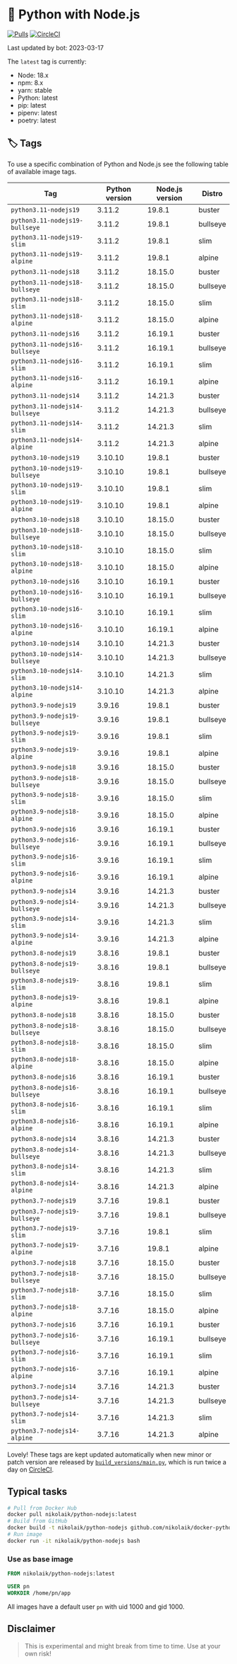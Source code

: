 # 🐳 Python with Node.js

[![Pulls](https://img.shields.io/docker/pulls/nikolaik/python-nodejs.svg?style=flat-square)](https://hub.docker.com/r/nikolaik/python-nodejs/)
[![CircleCI](https://img.shields.io/circleci/project/github/nikolaik/docker-python-nodejs.svg?style=flat-square)](https://circleci.com/gh/nikolaik/docker-python-nodejs)

Last updated by bot: 2023-03-17

The `latest` tag is currently:

- Node: 18.x
- npm: 8.x
- yarn: stable
- Python: latest
- pip: latest
- pipenv: latest
- poetry: latest

## 🏷 Tags

To use a specific combination of Python and Node.js see the following table of available image tags.

Tag | Python version | Node.js version | Distro
--- | --- | --- | ---
`python3.11-nodejs19` | 3.11.2 | 19.8.1 | buster
`python3.11-nodejs19-bullseye` | 3.11.2 | 19.8.1 | bullseye
`python3.11-nodejs19-slim` | 3.11.2 | 19.8.1 | slim
`python3.11-nodejs19-alpine` | 3.11.2 | 19.8.1 | alpine
`python3.11-nodejs18` | 3.11.2 | 18.15.0 | buster
`python3.11-nodejs18-bullseye` | 3.11.2 | 18.15.0 | bullseye
`python3.11-nodejs18-slim` | 3.11.2 | 18.15.0 | slim
`python3.11-nodejs18-alpine` | 3.11.2 | 18.15.0 | alpine
`python3.11-nodejs16` | 3.11.2 | 16.19.1 | buster
`python3.11-nodejs16-bullseye` | 3.11.2 | 16.19.1 | bullseye
`python3.11-nodejs16-slim` | 3.11.2 | 16.19.1 | slim
`python3.11-nodejs16-alpine` | 3.11.2 | 16.19.1 | alpine
`python3.11-nodejs14` | 3.11.2 | 14.21.3 | buster
`python3.11-nodejs14-bullseye` | 3.11.2 | 14.21.3 | bullseye
`python3.11-nodejs14-slim` | 3.11.2 | 14.21.3 | slim
`python3.11-nodejs14-alpine` | 3.11.2 | 14.21.3 | alpine
`python3.10-nodejs19` | 3.10.10 | 19.8.1 | buster
`python3.10-nodejs19-bullseye` | 3.10.10 | 19.8.1 | bullseye
`python3.10-nodejs19-slim` | 3.10.10 | 19.8.1 | slim
`python3.10-nodejs19-alpine` | 3.10.10 | 19.8.1 | alpine
`python3.10-nodejs18` | 3.10.10 | 18.15.0 | buster
`python3.10-nodejs18-bullseye` | 3.10.10 | 18.15.0 | bullseye
`python3.10-nodejs18-slim` | 3.10.10 | 18.15.0 | slim
`python3.10-nodejs18-alpine` | 3.10.10 | 18.15.0 | alpine
`python3.10-nodejs16` | 3.10.10 | 16.19.1 | buster
`python3.10-nodejs16-bullseye` | 3.10.10 | 16.19.1 | bullseye
`python3.10-nodejs16-slim` | 3.10.10 | 16.19.1 | slim
`python3.10-nodejs16-alpine` | 3.10.10 | 16.19.1 | alpine
`python3.10-nodejs14` | 3.10.10 | 14.21.3 | buster
`python3.10-nodejs14-bullseye` | 3.10.10 | 14.21.3 | bullseye
`python3.10-nodejs14-slim` | 3.10.10 | 14.21.3 | slim
`python3.10-nodejs14-alpine` | 3.10.10 | 14.21.3 | alpine
`python3.9-nodejs19` | 3.9.16 | 19.8.1 | buster
`python3.9-nodejs19-bullseye` | 3.9.16 | 19.8.1 | bullseye
`python3.9-nodejs19-slim` | 3.9.16 | 19.8.1 | slim
`python3.9-nodejs19-alpine` | 3.9.16 | 19.8.1 | alpine
`python3.9-nodejs18` | 3.9.16 | 18.15.0 | buster
`python3.9-nodejs18-bullseye` | 3.9.16 | 18.15.0 | bullseye
`python3.9-nodejs18-slim` | 3.9.16 | 18.15.0 | slim
`python3.9-nodejs18-alpine` | 3.9.16 | 18.15.0 | alpine
`python3.9-nodejs16` | 3.9.16 | 16.19.1 | buster
`python3.9-nodejs16-bullseye` | 3.9.16 | 16.19.1 | bullseye
`python3.9-nodejs16-slim` | 3.9.16 | 16.19.1 | slim
`python3.9-nodejs16-alpine` | 3.9.16 | 16.19.1 | alpine
`python3.9-nodejs14` | 3.9.16 | 14.21.3 | buster
`python3.9-nodejs14-bullseye` | 3.9.16 | 14.21.3 | bullseye
`python3.9-nodejs14-slim` | 3.9.16 | 14.21.3 | slim
`python3.9-nodejs14-alpine` | 3.9.16 | 14.21.3 | alpine
`python3.8-nodejs19` | 3.8.16 | 19.8.1 | buster
`python3.8-nodejs19-bullseye` | 3.8.16 | 19.8.1 | bullseye
`python3.8-nodejs19-slim` | 3.8.16 | 19.8.1 | slim
`python3.8-nodejs19-alpine` | 3.8.16 | 19.8.1 | alpine
`python3.8-nodejs18` | 3.8.16 | 18.15.0 | buster
`python3.8-nodejs18-bullseye` | 3.8.16 | 18.15.0 | bullseye
`python3.8-nodejs18-slim` | 3.8.16 | 18.15.0 | slim
`python3.8-nodejs18-alpine` | 3.8.16 | 18.15.0 | alpine
`python3.8-nodejs16` | 3.8.16 | 16.19.1 | buster
`python3.8-nodejs16-bullseye` | 3.8.16 | 16.19.1 | bullseye
`python3.8-nodejs16-slim` | 3.8.16 | 16.19.1 | slim
`python3.8-nodejs16-alpine` | 3.8.16 | 16.19.1 | alpine
`python3.8-nodejs14` | 3.8.16 | 14.21.3 | buster
`python3.8-nodejs14-bullseye` | 3.8.16 | 14.21.3 | bullseye
`python3.8-nodejs14-slim` | 3.8.16 | 14.21.3 | slim
`python3.8-nodejs14-alpine` | 3.8.16 | 14.21.3 | alpine
`python3.7-nodejs19` | 3.7.16 | 19.8.1 | buster
`python3.7-nodejs19-bullseye` | 3.7.16 | 19.8.1 | bullseye
`python3.7-nodejs19-slim` | 3.7.16 | 19.8.1 | slim
`python3.7-nodejs19-alpine` | 3.7.16 | 19.8.1 | alpine
`python3.7-nodejs18` | 3.7.16 | 18.15.0 | buster
`python3.7-nodejs18-bullseye` | 3.7.16 | 18.15.0 | bullseye
`python3.7-nodejs18-slim` | 3.7.16 | 18.15.0 | slim
`python3.7-nodejs18-alpine` | 3.7.16 | 18.15.0 | alpine
`python3.7-nodejs16` | 3.7.16 | 16.19.1 | buster
`python3.7-nodejs16-bullseye` | 3.7.16 | 16.19.1 | bullseye
`python3.7-nodejs16-slim` | 3.7.16 | 16.19.1 | slim
`python3.7-nodejs16-alpine` | 3.7.16 | 16.19.1 | alpine
`python3.7-nodejs14` | 3.7.16 | 14.21.3 | buster
`python3.7-nodejs14-bullseye` | 3.7.16 | 14.21.3 | bullseye
`python3.7-nodejs14-slim` | 3.7.16 | 14.21.3 | slim
`python3.7-nodejs14-alpine` | 3.7.16 | 14.21.3 | alpine

Lovely! These tags are kept updated automatically when new minor or patch version are released by [`build_versions/main.py`](./build_versions/main.py), which is run twice a day on [CircleCI](https://circleci.com/gh/nikolaik/docker-python-nodejs).

## Typical tasks

```bash
# Pull from Docker Hub
docker pull nikolaik/python-nodejs:latest
# Build from GitHub
docker build -t nikolaik/python-nodejs github.com/nikolaik/docker-python-nodejs
# Run image
docker run -it nikolaik/python-nodejs bash
```

### Use as base image

```Dockerfile
FROM nikolaik/python-nodejs:latest

USER pn
WORKDIR /home/pn/app
```

All images have a default user `pn` with uid 1000 and gid 1000.

## Disclaimer

> This is experimental and might break from time to time. Use at your own risk!
